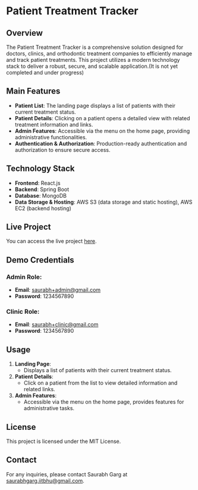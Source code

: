 # Patient Treatment Tracker

## Overview

The Patient Treatment Tracker is a comprehensive solution designed for doctors, clinics, and orthodontic treatment companies to efficiently manage and track patient treatments. This project utilizes a modern technology stack to deliver a robust, secure, and scalable application.(It is not yet completed and under progress)

## Main Features

-   **Patient List**: The landing page displays a list of patients with their current treatment status.
-   **Patient Details**: Clicking on a patient opens a detailed view with related treatment information and links.
-   **Admin Features**: Accessible via the menu on the home page, providing administrative functionalities.
-   **Authentication & Authorization**: Production-ready authentication and authorization to ensure secure access.

## Technology Stack

-   **Frontend**: React.js
-   **Backend**: Spring Boot
-   **Database**: MongoDB
-   **Data Storage & Hosting**: AWS S3 (data storage and static hosting), AWS EC2 (backend hosting)

## Live Project

You can access the live project [here](http://www.alinefrontendqa.com.s3-website.ap-south-1.amazonaws.com/login).

## Demo Credentials

### Admin Role:

-   **Email**: saurabh+admin@gmail.com
-   **Password**: 1234567890

### Clinic Role:

-   **Email**: saurabh+clinic@gmail.com
-   **Password**: 1234567890

## Usage

1. **Landing Page**:
    - Displays a list of patients with their current treatment status.
2. **Patient Details**:
    - Click on a patient from the list to view detailed information and related links.
3. **Admin Features**:
    - Accessible via the menu on the home page, provides features for administrative tasks.

## License

This project is licensed under the MIT License.

## Contact

For any inquiries, please contact Saurabh Garg at saurabhgarg.iitbhu@gmail.com.
